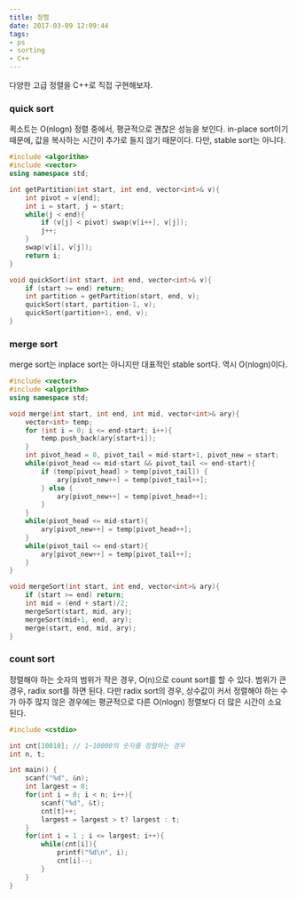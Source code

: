 ```yaml
---
title: 정렬
date: 2017-03-09 12:09:44
tags:
- ps
- sorting
- C++
---
```

다양한 고급 정렬을 C++로 직접 구현해보자.

### quick sort

퀵소트는 O(nlogn) 정렬 중에서, 평균적으로 괜찮은 성능을 보인다.
in-place sort이기 때문에, 값을 복사하는 시간이 추가로 들지 않기 때문이다.
다만, stable sort는 아니다.
<!-- more -->

```C++
#include <algorithm>
#include <vector>
using namespace std;

int getPartition(int start, int end, vector<int>& v){
    int pivot = v[end];
    int i = start, j = start;
    while(j < end){
        if (v[j] < pivot) swap(v[i++], v[j]);
        j++;
    }
    swap(v[i], v[j]);
    return i;
}

void quickSort(int start, int end, vector<int>& v){
    if (start >= end) return;
    int partition = getPartition(start, end, v);
    quickSort(start, partition-1, v);
    quickSort(partition+1, end, v);
}
```

### merge sort
merge sort는 inplace sort는 아니지만 대표적인 stable sort다.
역시 O(nlogn)이다.

```C++
#include <vector>
#include <algorithm>
using namespace std;

void merge(int start, int end, int mid, vector<int>& ary){
    vector<int> temp;
    for (int i = 0; i <= end-start; i++){
        temp.push_back(ary[start+i]);
    }
    int pivot_head = 0, pivot_tail = mid-start+1, pivot_new = start;
    while(pivot_head <= mid-start && pivot_tail <= end-start){
        if (temp[pivot_head] > temp[pivot_tail]) {
            ary[pivot_new++] = temp[pivot_tail++];
        } else {
            ary[pivot_new++] = temp[pivot_head++];
        }
    }
    while(pivot_head <= mid-start){
        ary[pivot_new++] = temp[pivot_head++];
    }
    while(pivot_tail <= end-start){
        ary[pivot_new++] = temp[pivot_tail++];
    }
}

void mergeSort(int start, int end, vector<int>& ary){
    if (start >= end) return;
    int mid = (end + start)/2;
    mergeSort(start, mid, ary);
    mergeSort(mid+1, end, ary);
    merge(start, end, mid, ary);
}
```


### count sort
정렬해야 하는 숫자의 범위가 작은 경우, O(n)으로 count sort를 할 수 있다.
범위가 큰 경우, radix sort를 하면 된다.
다만 radix sort의 경우, 상수값이 커서 정렬해야 하는 수가 아주 많지 않은 경우에는
평균적으로 다른 O(nlogn) 정렬보다 더 많은 시간이 소요된다.


```C++
#include <cstdio>

int cnt[10010]; // 1~10000의 숫자를 정렬하는 경우
int n, t;

int main() {
    scanf("%d", &n);
    int largest = 0;
    for(int i = 0; i < n; i++){
        scanf("%d", &t);
        cnt[t]++;
        largest = largest > t? largest : t;
    }
    for(int i = 1 ; i <= largest; i++){
        while(cnt[i]){
            printf("%d\n", i);
            cnt[i]--;
        }
    }
}
```
